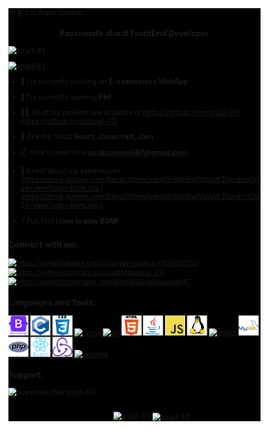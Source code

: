 <div style="background: black;>
<h1 align="center">Hi 👋, I'm Anjali Saxena</h1>
<h3 align="center">Passionate about FrontEnd Developer</h3>

<p align="left"> <img src="https://komarev.com/ghpvc/?username=anjali-93&label=Profile%20views&color=0e75b6&style=flat" alt="anjali-93" /> </p>

<p align="left"> <a href="https://github.com/ryo-ma/github-profile-trophy"><img src="https://github-profile-trophy.vercel.app/?username=anjali-93" alt="anjali-93" /></a> </p>

- 🔭 I’m currently working on **E-commerece WebApp**

- 🌱 I’m currently learning **PhP**

- 👨‍💻 All of my projects are available at [https://github.com/anjali-93](https://github.com/anjali-93)

- 💬 Ask me about **React, Javascript, Java**

- 📫 How to reach me **anjalisaxena667@gmail.com**

- 📄 Know about my experiences [https://drive.google.com/file/d/1j0pmfuqHdXrRbl9IwWWxWZlqmEcoC62w/view?usp=drive_link](https://drive.google.com/file/d/1j0pmfuqHdXrRbl9IwWWxWZlqmEcoC62w/view?usp=drive_link)

- ⚡ Fun fact **I love to play BGMI**

<h3 align="left">Connect with me:</h3>
<p align="left">
<a href="https://linkedin.com/in/https://www.linkedin.com/in/anjali-saxena-bba74922a/" target="blank"><img align="center" src="https://raw.githubusercontent.com/rahuldkjain/github-profile-readme-generator/master/src/images/icons/Social/linked-in-alt.svg" alt="https://www.linkedin.com/in/anjali-saxena-bba74922a/" height="30" width="40" /></a>
<a href="https://instagram.com/https://www.instagram.com/anjalisaxena_93/" target="blank"><img align="center" src="https://raw.githubusercontent.com/rahuldkjain/github-profile-readme-generator/master/src/images/icons/Social/instagram.svg" alt="https://www.instagram.com/anjalisaxena_93/" height="30" width="40" /></a>
<a href="https://www.hackerrank.com/https://www.hackerrank.com/profile/anjalisaxena667" target="blank"><img align="center" src="https://raw.githubusercontent.com/rahuldkjain/github-profile-readme-generator/master/src/images/icons/Social/hackerrank.svg" alt="https://www.hackerrank.com/profile/anjalisaxena667" height="30" width="40" /></a>
</p>

<h3 align="left">Languages and Tools:</h3>
<p align="left"> <a href="https://getbootstrap.com" target="_blank" rel="noreferrer"> <img src="https://raw.githubusercontent.com/devicons/devicon/master/icons/bootstrap/bootstrap-plain-wordmark.svg" alt="bootstrap" width="40" height="40"/> </a> <a href="https://www.cprogramming.com/" target="_blank" rel="noreferrer"> <img src="https://raw.githubusercontent.com/devicons/devicon/master/icons/c/c-original.svg" alt="c" width="40" height="40"/> </a> <a href="https://www.w3schools.com/css/" target="_blank" rel="noreferrer"> <img src="https://raw.githubusercontent.com/devicons/devicon/master/icons/css3/css3-original-wordmark.svg" alt="css3" width="40" height="40"/> </a> <a href="https://www.figma.com/" target="_blank" rel="noreferrer"> <img src="https://www.vectorlogo.zone/logos/figma/figma-icon.svg" alt="figma" width="40" height="40"/> </a> <a href="https://git-scm.com/" target="_blank" rel="noreferrer"> <img src="https://www.vectorlogo.zone/logos/git-scm/git-scm-icon.svg" alt="git" width="40" height="40"/> </a> <a href="https://www.w3.org/html/" target="_blank" rel="noreferrer"> <img src="https://raw.githubusercontent.com/devicons/devicon/master/icons/html5/html5-original-wordmark.svg" alt="html5" width="40" height="40"/> </a> <a href="https://www.java.com" target="_blank" rel="noreferrer"> <img src="https://raw.githubusercontent.com/devicons/devicon/master/icons/java/java-original.svg" alt="java" width="40" height="40"/> </a> <a href="https://developer.mozilla.org/en-US/docs/Web/JavaScript" target="_blank" rel="noreferrer"> <img src="https://raw.githubusercontent.com/devicons/devicon/master/icons/javascript/javascript-original.svg" alt="javascript" width="40" height="40"/> </a> <a href="https://www.linux.org/" target="_blank" rel="noreferrer"> <img src="https://raw.githubusercontent.com/devicons/devicon/master/icons/linux/linux-original.svg" alt="linux" width="40" height="40"/> </a> <a href="https://www.microsoft.com/en-us/sql-server" target="_blank" rel="noreferrer"> <img src="https://www.svgrepo.com/show/303229/microsoft-sql-server-logo.svg" alt="mssql" width="40" height="40"/> </a> <a href="https://www.mysql.com/" target="_blank" rel="noreferrer"> <img src="https://raw.githubusercontent.com/devicons/devicon/master/icons/mysql/mysql-original-wordmark.svg" alt="mysql" width="40" height="40"/> </a> <a href="https://www.php.net" target="_blank" rel="noreferrer"> <img src="https://raw.githubusercontent.com/devicons/devicon/master/icons/php/php-original.svg" alt="php" width="40" height="40"/> </a> <a href="https://reactjs.org/" target="_blank" rel="noreferrer"> <img src="https://raw.githubusercontent.com/devicons/devicon/master/icons/react/react-original-wordmark.svg" alt="react" width="40" height="40"/> </a> <a href="https://redux.js.org" target="_blank" rel="noreferrer"> <img src="https://raw.githubusercontent.com/devicons/devicon/master/icons/redux/redux-original.svg" alt="redux" width="40" height="40"/> </a> <a href="https://tailwindcss.com/" target="_blank" rel="noreferrer"> <img src="https://www.vectorlogo.zone/logos/tailwindcss/tailwindcss-icon.svg" alt="tailwind" width="40" height="40"/> </a> </p>

<h3 align="left">Support:</h3>
<p><a href="https://www.buymeacoffee.com/buymeacoffee anjali-93"> <img align="left" src="https://cdn.buymeacoffee.com/buttons/v2/default-yellow.png" height="50" width="210" alt="buymeacoffee anjali-93" /></a></p><br><br>

<p><img align="left" src="https://github-readme-stats.vercel.app/api/top-langs?username=anjali-93&show_icons=true&locale=en&layout=compact" alt="anjali-93" /></p>

<p>&nbsp;<img align="center" src="https://github-readme-stats.vercel.app/api?username=anjali-93&show_icons=true&locale=en" alt="anjali-93" /></p>
</div>
